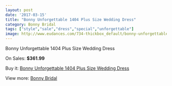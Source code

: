 ```yaml
---
layout: post
date: '2017-03-15'
title: "Bonny Unforgettable 1404 Plus Size Wedding Dress"
category: Bonny Bridal
tags: ["style","sale","dress","special","unforgettable"]
image: http://www.eudances.com/734-thickbox_default/bonny-unforgettable-1404-plus-size-wedding-dress.jpg
---
```

Bonny Unforgettable 1404 Plus Size Wedding Dress

On Sales: **$361.99**
<a href="https://www.eudances.com/en/bonny-bridal/237-bonny-unforgettable-1404-plus-size-wedding-dress.html"><amp-img layout="responsive" width="600" height="600" src="//www.eudances.com/734-thickbox_default/bonny-unforgettable-1404-plus-size-wedding-dress.jpg" alt="Bonny Unforgettable 1404 Plus Size Wedding Dress 0" /></a>
<a href="https://www.eudances.com/en/bonny-bridal/237-bonny-unforgettable-1404-plus-size-wedding-dress.html"><amp-img layout="responsive" width="600" height="600" src="//www.eudances.com/735-thickbox_default/bonny-unforgettable-1404-plus-size-wedding-dress.jpg" alt="Bonny Unforgettable 1404 Plus Size Wedding Dress 1" /></a>

Buy it: [Bonny Unforgettable 1404 Plus Size Wedding Dress](https://www.eudances.com/en/bonny-bridal/237-bonny-unforgettable-1404-plus-size-wedding-dress.html "Bonny Unforgettable 1404 Plus Size Wedding Dress")

View more: [Bonny Bridal](https://www.eudances.com/en/3-bonny-bridal "Bonny Bridal")